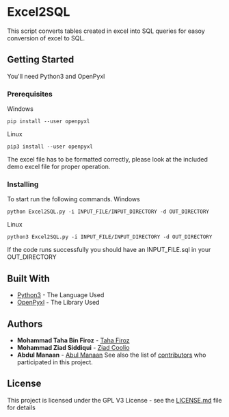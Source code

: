 # Excel2SQL
This script converts tables created in excel into SQL queries for easoy conversion of excel to SQL. 

## Getting Started

You'll need Python3 and OpenPyxl

### Prerequisites
Windows
```
pip install --user openpyxl 
```

Linux
```
pip3 install --user openpyxl 
```

The excel file has to be formatted correctly, please look at the included demo excel file for proper operation.

### Installing

To start run the following commands.
Windows
```
python Excel2SQL.py -i INPUT_FILE/INPUT_DIRECTORY -d OUT_DIRECTORY
```

Linux
```
python3 Excel2SQL.py -i INPUT_FILE/INPUT_DIRECTORY -d OUT_DIRECTORY
```
If the code runs successfully you should have an INPUT_FILE.sql in your OUT_DIRECTORY


## Built With

* [Python3](https://www.python.org/) - The Language Used
* [OpenPyxl](https://openpyxl.readthedocs.io/en/stable/) - The Library Used


## Authors

* **Mohammad Taha Bin Firoz** - [Taha Firoz](https://github.com/Taha-Firoz)
* **Mohammad Ziad Siddiqui** - [Ziad Coolio](https://github.com/ziadcoolio)
* **Abdul Manaan** - [Abul Manaan](https://github.com/444iamahmed)
See also the list of [contributors](https://github.com/your/project/contributors) who participated in this project.

## License

This project is licensed under the GPL V3 License - see the [LICENSE.md](LICENSE.md) file for details

